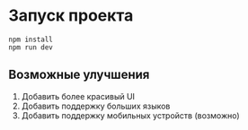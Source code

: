 # Запуск проекта

```
npm install
npm run dev

```

## Возможные улучшения

1. Добавить более красивый UI
2. Добавить поддержку больших языков
3. Добавить поддержку мобильных устройств (возможно)
